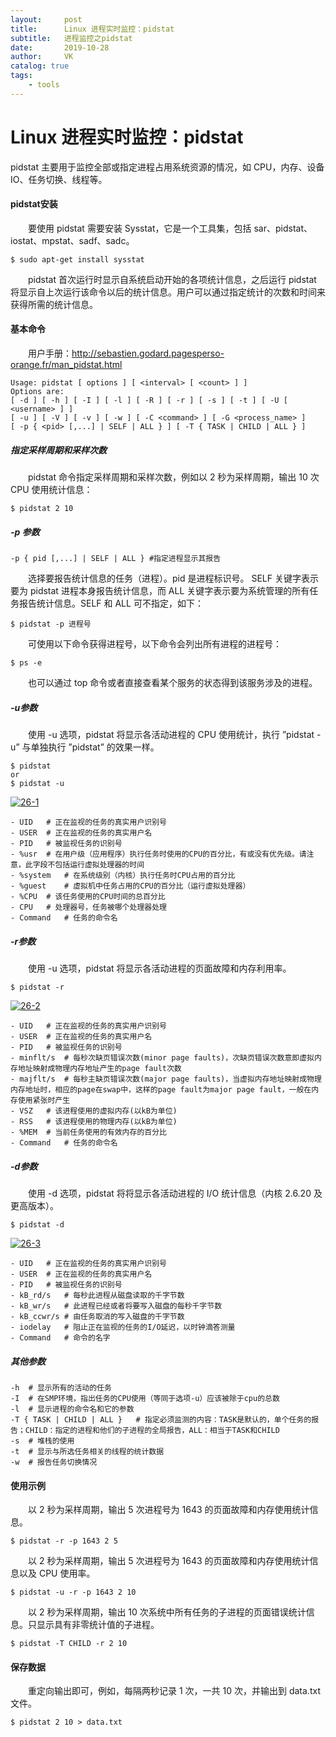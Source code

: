 ```yaml
---
layout:     post
title:      Linux 进程实时监控：pidstat
subtitle:   进程监控之pidstat
date:       2019-10-28
author:     VK
catalog: true
tags:
    - tools
---
```




# Linux 进程实时监控：pidstat

pidstat 主要用于监控全部或指定进程占用系统资源的情况，如 CPU，内存、设备 IO、任务切换、线程等。

#### pidstat安装

　　要使用 pidstat 需要安装 Sysstat，它是一个工具集，包括 sar、pidstat、iostat、mpstat、sadf、sadc。

```shell
$ sudo apt-get install sysstat
```

　　pidstat 首次运行时显示自系统启动开始的各项统计信息，之后运行 pidstat 将显示自上次运行该命令以后的统计信息。用户可以通过指定统计的次数和时间来获得所需的统计信息。

#### 基本命令

　　用户手册：<http://sebastien.godard.pagesperso-orange.fr/man_pidstat.html>

```shell
Usage: pidstat [ options ] [ <interval> [ <count> ] ]
Options are:
[ -d ] [ -h ] [ -I ] [ -l ] [ -R ] [ -r ] [ -s ] [ -t ] [ -U [ <username> ] ]
[ -u ] [ -V ] [ -v ] [ -w ] [ -C <command> ] [ -G <process_name> ]
[ -p { <pid> [,...] | SELF | ALL } ] [ -T { TASK | CHILD | ALL } ]
```

##### 指定采样周期和采样次数

　　pidstat 命令指定采样周期和采样次数，例如以 2 秒为采样周期，输出 10 次 CPU 使用统计信息：

```shell
$ pidstat 2 10
```

##### -p 参数

```shell
-p { pid [,...] | SELF | ALL } #指定进程显示其报告
```

　　选择要报告统计信息的任务（进程）。pid 是进程标识号。 SELF 关键字表示要为 pidstat 进程本身报告统计信息，而 ALL 关键字表示要为系统管理的所有任务报告统计信息。SELF 和 ALL 可不指定，如下：

```shell
$ pidstat -p 进程号
```

　　可使用以下命令获得进程号，以下命令会列出所有进程的进程号：

```shell
$ ps -e
```

　　也可以通过 top 命令或者直接查看某个服务的状态得到该服务涉及的进程。

##### -u参数

　　使用 -u 选项，pidstat 将显示各活动进程的 CPU 使用统计，执行 ”pidstat -u” 与单独执行 ”pidstat” 的效果一样。

```shell
$ pidstat
or
$ pidstat -u
```

[![26-1](http://fzy-blog.oss-cn-shenzhen.aliyuncs.com/2017/10/26-1.png)](http://fzy-blog.oss-cn-shenzhen.aliyuncs.com/2017/10/26-1.png)

```shell
- UID   # 正在监视的任务的真实用户识别号
- USER  # 正在监视的任务的真实用户名
- PID   # 被监视任务的识别号
- %usr  # 在用户级（应用程序）执行任务时使用的CPU的百分比，有或没有优先级。请注意，此字段不包括运行虚拟处理器的时间
- %system   # 在系统级别（内核）执行任务时CPU占用的百分比
- %guest    # 虚拟机中任务占用的CPU的百分比（运行虚拟处理器）
- %CPU  # 该任务使用的CPU时间的总百分比
- CPU   # 处理器号，任务被哪个处理器处理
- Command   # 任务的命令名
```

##### -r参数

　　使用 -u 选项，pidstat 将显示各活动进程的页面故障和内存利用率。

```shell
$ pidstat -r
```

[![26-2](http://fzy-blog.oss-cn-shenzhen.aliyuncs.com/2017/10/26-2.png)](http://fzy-blog.oss-cn-shenzhen.aliyuncs.com/2017/10/26-2.png)

```shell
- UID   # 正在监视的任务的真实用户识别号
- USER  # 正在监视的任务的真实用户名
- PID   # 被监视任务的识别号
- minflt/s  # 每秒次缺页错误次数(minor page faults)，次缺页错误次数意即虚拟内存地址映射成物理内存地址产生的page fault次数
- majflt/s  # 每秒主缺页错误次数(major page faults)，当虚拟内存地址映射成物理内存地址时，相应的page在swap中，这样的page fault为major page fault，一般在内存使用紧张时产生
- VSZ   # 该进程使用的虚拟内存(以kB为单位)
- RSS   # 该进程使用的物理内存(以kB为单位)
- %MEM  # 当前任务使用的有效内存的百分比
- Command   # 任务的命令名
```

##### -d参数

　　使用 -d 选项，pidstat 将将显示各活动进程的 I/O 统计信息（内核 2.6.20 及更高版本）。

```shell
$ pidstat -d
```

[![26-3](http://fzy-blog.oss-cn-shenzhen.aliyuncs.com/2017/10/26-3.png)](http://fzy-blog.oss-cn-shenzhen.aliyuncs.com/2017/10/26-3.png)

```shell
- UID   # 正在监视的任务的真实用户识别号
- USER  # 正在监视的任务的真实用户名
- PID   # 被监视任务的识别号
- kB_rd/s   # 每秒此进程从磁盘读取的千字节数
- kB_wr/s   # 此进程已经或者将要写入磁盘的每秒千字节数
- kB_ccwr/s # 由任务取消的写入磁盘的千字节数
- iodelay   # 阻止正在监视的任务的I/O延迟，以时钟滴答测量
- Command   # 命令的名字
```

##### 其他参数

```shell
-h  # 显示所有的活动的任务
-I  # 在SMP环境，指出任务的CPU使用（等同于选项-u）应该被除于cpu的总数
-l  # 显示进程的命令名和它的参数
-T { TASK | CHILD | ALL }   # 指定必须监测的内容：TASK是默认的，单个任务的报告；CHILD：指定的进程和他们的子进程的全局报告，ALL：相当于TASK和CHILD
-s  # 堆栈的使用
-t  # 显示与所选任务相关的线程的统计数据
-w  # 报告任务切换情况
```

#### 使用示例

　　以 2 秒为采样周期，输出 5 次进程号为 1643 的页面故障和内存使用统计信息。

```shell
$ pidstat -r -p 1643 2 5
```

　　以 2 秒为采样周期，输出 5 次进程号为 1643 的页面故障和内存使用统计信息以及 CPU 使用率。

```shell
$ pidstat -u -r -p 1643 2 10
```

　　以 2 秒为采样周期，输出 10 次系统中所有任务的子进程的页面错误统计信息。只显示具有非零统计值的子进程。

```shell
$ pidstat -T CHILD -r 2 10
```

#### 保存数据

　　重定向输出即可，例如，每隔两秒记录 1 次，一共 10 次，并输出到 data.txt 文件。

```shell
$ pidstat 2 10 > data.txt
```